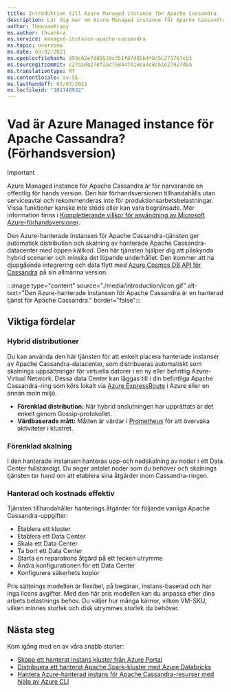 ```yaml
---
title: Introduktion till Azure Managed instance för Apache Cassandra
description: Lär dig mer om Azure Managed instance för Apache Cassandra. Den här tjänsten hanterar distributionen och skalningen av interna instanser med öppen källkod av Apache Cassandra i Azure.
author: TheovanKraay
ms.author: thvankra
ms.service: managed-instance-apache-cassandra
ms.topic: overview
ms.date: 03/02/2021
ms.openlocfilehash: d99c62e7d88510c351f87d85b4f8c5c271767cb3
ms.sourcegitcommit: c27a20b278f2ac758447418ea4c8c61e27927d6a
ms.translationtype: MT
ms.contentlocale: sv-SE
ms.lasthandoff: 03/03/2021
ms.locfileid: "101748932"
---
```

# <a name="what-is-azure-managed-instance-for-apache-cassandra-preview"></a>Vad är Azure Managed instance för Apache Cassandra? (Förhandsversion)

> [!IMPORTANT]
> Azure Managed instance för Apache Cassandra är för närvarande en offentlig för hands version.
> Den här förhandsversionen tillhandahålls utan serviceavtal och rekommenderas inte för produktionsarbetsbelastningar. Vissa funktioner kanske inte stöds eller kan vara begränsade.
> Mer information finns i [Kompletterande villkor för användning av Microsoft Azure-förhandsversioner](https://azure.microsoft.com/support/legal/preview-supplemental-terms/).

Den Azure-hanterade instansen för Apache Cassandra-tjänsten ger automatisk distribution och skalning av hanterade Apache Cassandra-datacenter med öppen källkod. Den här tjänsten hjälper dig att påskynda hybrid scenarier och minska det löpande underhållet. Den kommer att ha djupgående integrering och data flytt med [Azure Cosmos DB API för Cassandra](../cosmos-db/cassandra-introduction.md) på sin allmänna version.

:::image type="content" source="./media/introduction/icon.gif" alt-text="Den Azure-hanterade instansen för Apache Cassandra är en hanterad tjänst för Apache Cassandra." border="false":::

## <a name="key-benefits"></a>Viktiga fördelar

### <a name="hybrid-deployments"></a>Hybrid distributioner

Du kan använda den här tjänsten för att enkelt placera hanterade instanser av Apache Cassandra-datacenter, som distribueras automatiskt som skalnings uppsättningar för virtuella datorer i en ny eller befintlig Azure-Virtual Network. Dessa data Center kan läggas till i din befintliga Apache Cassandra-ring som körs lokalt via [Azure ExpressRoute](/azure/architecture/reference-architectures/hybrid-networking/expressroute) i Azure eller en annan moln miljö.

- **Förenklad distribution:** När hybrid anslutningen har upprättats är det enkelt genom Gossip-protokollet.
- **Värdbaserade mått:** Måtten är värdar i [Prometheus](https://prometheus.io/docs/introduction/overview/) för att övervaka aktiviteter i klustret.

### <a name="simplified-scaling"></a>Förenklad skalning

I den hanterade instansen hanteras upp-och nedskalning av noder i ett Data Center fullständigt. Du anger antalet noder som du behöver och skalnings tjänsten tar hand om att etablera sina åtgärder inom Cassandra-ringen.

### <a name="managed-and-cost-effective"></a>Hanterad och kostnads effektiv

Tjänsten tillhandahåller hanterings åtgärder för följande vanliga Apache Cassandra-uppgifter:

- Etablera ett kluster
- Etablera ett Data Center
- Skala ett Data Center
- Ta bort ett Data Center
- Starta en reparations åtgärd på ett tecken utrymme
- Ändra konfigurationen för ett Data Center
- Konfigurera säkerhets kopior

Pris sättnings modellen är flexibel, på begäran, instans-baserad och har inga licens avgifter. Med den här pris modellen kan du anpassa efter dina arbets belastnings behov. Du väljer hur många kärnor, vilken VM-SKU, vilken minnes storlek och disk utrymmes storlek du behöver.

## <a name="next-steps"></a>Nästa steg

Kom igång med en av våra snabb starter:

* [Skapa ett hanterat instans kluster från Azure Portal](create-cluster-portal.md)
* [Distribuera ett hanterat Apache Spark-kluster med Azure Databricks](deploy-cluster-databricks.md)
* [Hantera Azure-hanterad instans för Apache Cassandra-resurser med hjälp av Azure CLI](manage-resources-cli.md)
